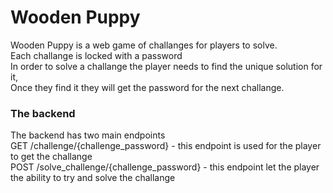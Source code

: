 # Wooden Puppy
 
Wooden Puppy is a web game of challanges for players to solve.  
Each challange is locked with a password  
In order to solve a challange the player needs to find the unique solution for it,  
Once they find it they will get the password for the next challange.  

### The backend

The backend has two main endpoints  
GET /challenge/{challenge_password} - this endpoint is used for the player to get the challange  
POST /solve_challenge/{challenge_password} - this endpoint let the player the ability to try and solve the challange  